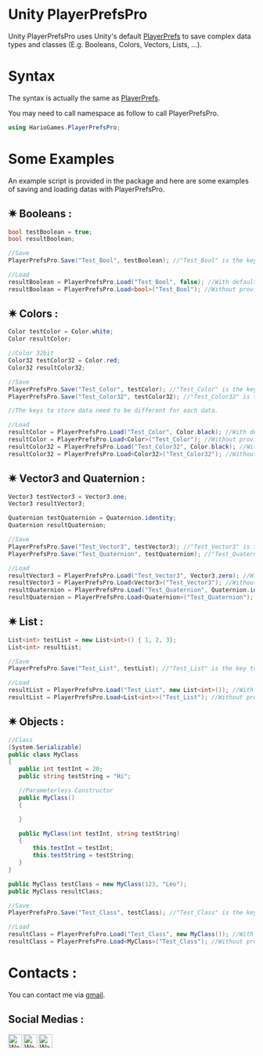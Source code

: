 # Unity PlayerPrefsPro

Unity PlayerPrefsPro uses Unity's default [PlayerPrefs](https://docs.unity3d.com/ScriptReference/PlayerPrefs.html) to save complex data types and classes (E.g. Booleans, Colors, Vectors, Lists, ...).

# Syntax

The syntax is actually the same as [PlayerPrefs](https://docs.unity3d.com/ScriptReference/PlayerPrefs.html).

You may need to call namespace as follow to call PlayerPrefsPro.
```c#
using HarioGames.PlayerPrefsPro; 
```

# Some Examples

An example script is provided in the package and here are some examples of saving and loading datas with PlayerPrefsPro.

## ✷ Booleans :
```c#
bool testBoolean = true;
bool resultBoolean;

//Save
PlayerPrefsPro.Save("Test_Bool", testBoolean); //"Test_Bool" is the key to store data because PlayerPrefs needs a key to store data.

//Load
resultBoolean = PlayerPrefsPro.Load("Test_Bool", false); //With default value
resultBoolean = PlayerPrefsPro.Load<bool>("Test_Bool"); //Without providing default value
```

## ✷ Colors :
```c#
Color testColor = Color.white;
Color resultColor;

//Color 32bit
Color32 testColor32 = Color.red;
Color32 resultColor32;

//Save
PlayerPrefsPro.Save("Test_Color", testColor); //"Test_Color" is the key to store data because PlayerPrefs needs a key to store data.
PlayerPrefsPro.Save("Test_Color32", testColor32); //"Test_Color32" is the key to store data because PlayerPrefs needs a key to store data.

//The keys to store data need to be different for each data.

//Load
resultColor = PlayerPrefsPro.Load("Test_Color", Color.black); //With default value
resultColor = PlayerPrefsPro.Load<Color>("Test_Color"); //Without providing default value
resultColor32 = PlayerPrefsPro.Load("Test_Color32", Color.black); //With default value
resultColor32 = PlayerPrefsPro.Load<Color32>("Test_Color32"); //Without providing default value
```

## ✷ Vector3 and Quaternion :
```c#
Vector3 testVector3 = Vector3.one;
Vector3 resultVector3;

Quaternion testQuaternion = Quaternion.identity;
Quaternion resultQuaternion;

//Save
PlayerPrefsPro.Save("Test_Vector3", testVector3); //"Test_Vector3" is the key to store data because PlayerPrefs needs a key to store data.
PlayerPrefsPro.Save("Test_Quaternion", testQuaternion); //"Test_Quaternion" is the key to store data because PlayerPrefs needs a key to store data.

//Load
resultVector3 = PlayerPrefsPro.Load("Test_Vector3", Vector3.zero); //With default value
resultVector3 = PlayerPrefsPro.Load<Vector3>("Test_Vector3"); //Without providing default value
resultQuaternion = PlayerPrefsPro.Load("Test_Quaternion", Quaternion.identity); //With default value
resultQuaternion = PlayerPrefsPro.Load<Quaternion>("Test_Quaternion"); //Without providing default value
```

## ✷ List :
```c#
List<int> testList = new List<int>() { 1, 2, 3};
List<int> resultList;

//Save
PlayerPrefsPro.Save("Test_List", testList); //"Test_List" is the key to store data because PlayerPrefs needs a key to store data.

//Load
resultList = PlayerPrefsPro.Load("Test_List", new List<int>()); //With default value
resultList = PlayerPrefsPro.Load<List<int>>("Test_List"); //Without providing default value
```

## ✷ Objects :
```c#
//Class
[System.Serializable]
public class MyClass
{
   public int testInt = 20;
   public string testString = "Hi";

   //Parameterless Constructor
   public MyClass()
   {

   }

   public MyClass(int testInt, string testString)
   {
       this.testInt = testInt;
       this.testString = testString;
   }
}

public MyClass testClass = new MyClass(123, "Leo");
public MyClass resultClass;

//Save
PlayerPrefsPro.Save("Test_Class", testClass); //"Test_Class" is the key to store data because PlayerPrefs need a key to store data.

//Load
resultClass = PlayerPrefsPro.Load("Test_Class", new MyClass()); //With default value
resultClass = PlayerPrefsPro.Load<MyClass>("Test_Class"); //Without providing default value
```



# Contacts : 

You can contact me via [gmail](waiyanzawwinstar8@gmail.com).

## Social Medias :

[<img align="left" alt="Wai Yan Zaw Win | Facebook" width="28px" src="https://img.icons8.com/ios-glyphs/30/1778f2/facebook-new.png" />][facebook]
[<img align="left" alt="Wai Yan Zaw Win | Instagram" width="28px" src="https://img.icons8.com/material-outlined/24/aaaaaa/instagram-new--v1.png" />][instagram]
[<img align="left" alt="Wai Yan Zaw Win | LinkedIn" width="28px" src="https://img.icons8.com/fluent-systems-filled/50/0077b5/linkedin.png" />][linkedin]

[facebook]: https://www.facebook.com/WaiYanZawWin.Leo
[instagram]: https://www.instagram.com/waiyanzawwin0_0
[linkedin]: https://www.linkedin.com/in/wai-yan-zaw-win
